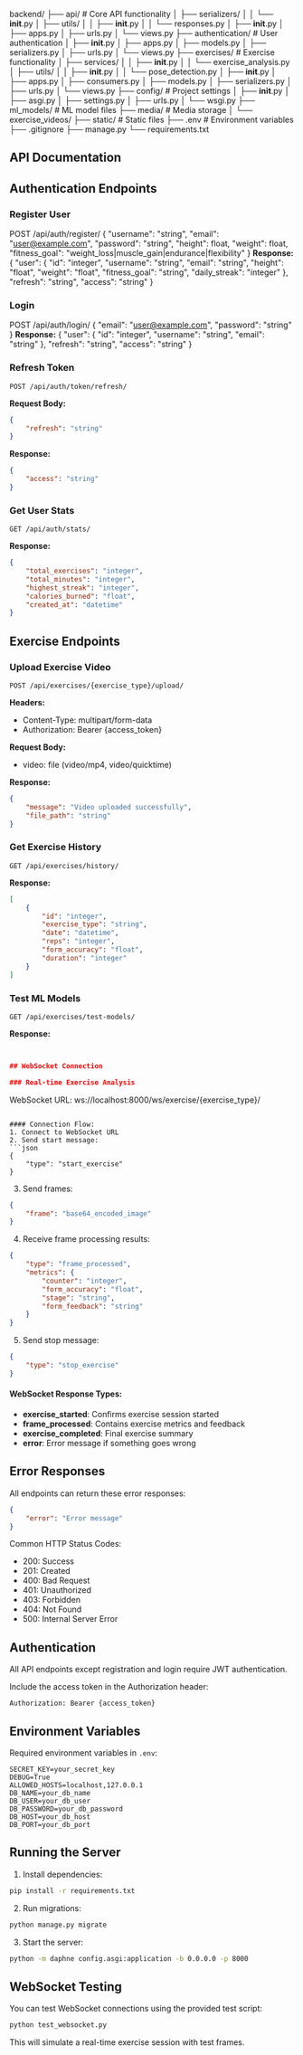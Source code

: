backend/
├── api/                    # Core API functionality
│   ├── serializers/
│   │   └── __init__.py
│   ├── utils/
│   │   ├── __init__.py
│   │   └── responses.py
│   ├── __init__.py
│   ├── apps.py
│   ├── urls.py
│   └── views.py
├── authentication/         # User authentication
│   ├── __init__.py
│   ├── apps.py
│   ├── models.py
│   ├── serializers.py
│   ├── urls.py
│   └── views.py
├── exercises/             # Exercise functionality
│   ├── services/
│   │   ├── __init__.py
│   │   └── exercise_analysis.py
│   ├── utils/
│   │   ├── __init__.py
│   │   └── pose_detection.py
│   ├── __init__.py
│   ├── apps.py
│   ├── consumers.py
│   ├── models.py
│   ├── serializers.py
│   ├── urls.py
│   └── views.py
├── config/               # Project settings
│   ├── __init__.py
│   ├── asgi.py
│   ├── settings.py
│   ├── urls.py
│   └── wsgi.py
├── ml_models/           # ML model files
├── media/              # Media storage
│   └── exercise_videos/
├── static/            # Static files
├── .env              # Environment variables
├── .gitignore
├── manage.py
└── requirements.txt



## API Documentation
## Authentication Endpoints

### Register User

POST /api/auth/register/
{
"username": "string",
"email": "user@example.com",
"password": "string",
"height": float,
"weight": float,
"fitness_goal": "weight_loss|muscle_gain|endurance|flexibility"
}
**Response:**
{
"user": {
"id": "integer",
"username": "string",
"email": "string",
"height": "float",
"weight": "float",
"fitness_goal": "string",
"daily_streak": "integer"
},
"refresh": "string",
"access": "string"
}


### Login

POST /api/auth/login/
{
"email": "user@example.com",
"password": "string"
}
**Response:**
{
"user": {
"id": "integer",
"username": "string",
"email": "string"
},
"refresh": "string",
"access": "string"
}

### Refresh Token
```http
POST /api/auth/token/refresh/
```
**Request Body:**
```json
{
    "refresh": "string"
}
```
**Response:**
```json
{
    "access": "string"
}
```

### Get User Stats
```http
GET /api/auth/stats/
```
**Response:**
```json
{
    "total_exercises": "integer",
    "total_minutes": "integer",
    "highest_streak": "integer",
    "calories_burned": "float",
    "created_at": "datetime"
}
```

## Exercise Endpoints

### Upload Exercise Video
```http
POST /api/exercises/{exercise_type}/upload/
```
**Headers:**
- Content-Type: multipart/form-data
- Authorization: Bearer {access_token}

**Request Body:**
- video: file (video/mp4, video/quicktime)

**Response:**
```json
{
    "message": "Video uploaded successfully",
    "file_path": "string"
}
```

### Get Exercise History
```http
GET /api/exercises/history/
```
**Response:**
```json
[
    {
        "id": "integer",
        "exercise_type": "string",
        "date": "datetime",
        "reps": "integer",
        "form_accuracy": "float",
        "duration": "integer"
    }
]
```


### Test ML Models
```http
GET /api/exercises/test-models/
```
**Response:**
```json


## WebSocket Connection

### Real-time Exercise Analysis
```
WebSocket URL: ws://localhost:8000/ws/exercise/{exercise_type}/
```

#### Connection Flow:
1. Connect to WebSocket URL
2. Send start message:
```json
{
    "type": "start_exercise"
}
```

3. Send frames:
```json
{
    "frame": "base64_encoded_image"
}
```

4. Receive frame processing results:
```json
{
    "type": "frame_processed",
    "metrics": {
        "counter": "integer",
        "form_accuracy": "float",
        "stage": "string",
        "form_feedback": "string"
    }
}
```

5. Send stop message:
```json
{
    "type": "stop_exercise"
}
```

#### WebSocket Response Types:
- **exercise_started**: Confirms exercise session started
- **frame_processed**: Contains exercise metrics and feedback
- **exercise_completed**: Final exercise summary
- **error**: Error message if something goes wrong

## Error Responses

All endpoints can return these error responses:

```json
{
    "error": "Error message"
}
```

Common HTTP Status Codes:
- 200: Success
- 201: Created
- 400: Bad Request
- 401: Unauthorized
- 403: Forbidden
- 404: Not Found
- 500: Internal Server Error

## Authentication

All API endpoints except registration and login require JWT authentication.

Include the access token in the Authorization header:
```
Authorization: Bearer {access_token}
```

## Environment Variables

Required environment variables in `.env`:
```
SECRET_KEY=your_secret_key
DEBUG=True
ALLOWED_HOSTS=localhost,127.0.0.1
DB_NAME=your_db_name
DB_USER=your_db_user
DB_PASSWORD=your_db_password
DB_HOST=your_db_host
DB_PORT=your_db_port
```

## Running the Server

1. Install dependencies:
```bash
pip install -r requirements.txt
```

2. Run migrations:
```bash
python manage.py migrate
```

3. Start the server:
```bash
python -m daphne config.asgi:application -b 0.0.0.0 -p 8000
```

## WebSocket Testing

You can test WebSocket connections using the provided test script:
```bash
python test_websocket.py
```

This will simulate a real-time exercise session with test frames.